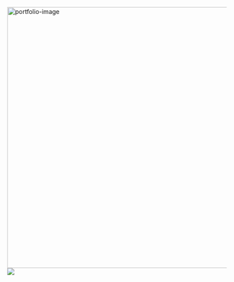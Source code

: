 <a href="https://virenv496.github.io/virender.codes/" target="_blank"><img src="https://media.giphy.com/media/T06ukA8luJKwtR1lBH/giphy.gif" align="right" alt="portfolio-image" width="600" height="auto"></a>
<a href="https://www.linkedin.com/in/virender-vishwakarma-952381176/" target="_blank"><img src="https://img.icons8.com/color/96/000000/linkedin-2.png"/></a>




